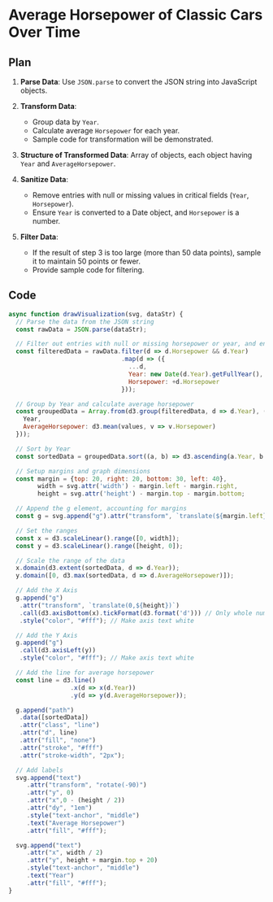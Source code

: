 # Average Horsepower of Classic Cars Over Time

## Plan

1. **Parse Data**: Use `JSON.parse` to convert the JSON string into JavaScript objects.

2. **Transform Data**:
   - Group data by `Year`.
   - Calculate average `Horsepower` for each year.
   - Sample code for transformation will be demonstrated.

3. **Structure of Transformed Data**: Array of objects, each object having `Year` and `AverageHorsepower`.

4. **Sanitize Data**: 
   - Remove entries with null or missing values in critical fields (`Year`, `Horsepower`).
   - Ensure `Year` is converted to a Date object, and `Horsepower` is a number.

5. **Filter Data**: 
   - If the result of step 3 is too large (more than 50 data points), sample it to maintain 50 points or fewer.
   - Provide sample code for filtering.

## Code

```javascript
async function drawVisualization(svg, dataStr) {
  // Parse the data from the JSON string
  const rawData = JSON.parse(dataStr);

  // Filter out entries with null or missing horsepower or year, and ensure types are correct
  const filteredData = rawData.filter(d => d.Horsepower && d.Year)
                               .map(d => ({
                                 ...d,
                                 Year: new Date(d.Year).getFullYear(),
                                 Horsepower: +d.Horsepower
                               }));

  // Group by Year and calculate average horsepower
  const groupedData = Array.from(d3.group(filteredData, d => d.Year), ([Year, values]) => ({
    Year,
    AverageHorsepower: d3.mean(values, v => v.Horsepower)
  }));

  // Sort by Year
  const sortedData = groupedData.sort((a, b) => d3.ascending(a.Year, b.Year));

  // Setup margins and graph dimensions
  const margin = {top: 20, right: 20, bottom: 30, left: 40},
        width = svg.attr('width') - margin.left - margin.right,
        height = svg.attr('height') - margin.top - margin.bottom;

  // Append the g element, accounting for margins
  const g = svg.append("g").attr("transform", `translate(${margin.left},${margin.top})`);

  // Set the ranges
  const x = d3.scaleLinear().range([0, width]);
  const y = d3.scaleLinear().range([height, 0]);

  // Scale the range of the data
  x.domain(d3.extent(sortedData, d => d.Year));
  y.domain([0, d3.max(sortedData, d => d.AverageHorsepower)]);

  // Add the X Axis
  g.append("g")
   .attr("transform", `translate(0,${height})`)
   .call(d3.axisBottom(x).tickFormat(d3.format('d'))) // Only whole numbers for years
   .style("color", "#fff"); // Make axis text white

  // Add the Y Axis
  g.append("g")
   .call(d3.axisLeft(y))
   .style("color", "#fff"); // Make axis text white

  // Add the line for average horsepower
  const line = d3.line()
                 .x(d => x(d.Year))
                 .y(d => y(d.AverageHorsepower));

  g.append("path")
   .data([sortedData])
   .attr("class", "line")
   .attr("d", line)
   .attr("fill", "none")
   .attr("stroke", "#fff")
   .attr("stroke-width", "2px");

  // Add labels
  svg.append("text")
     .attr("transform", "rotate(-90)")
     .attr("y", 0)
     .attr("x",0 - (height / 2))
     .attr("dy", "1em")
     .style("text-anchor", "middle")
     .text("Average Horsepower")
     .attr("fill", "#fff");

  svg.append("text")
     .attr("x", width / 2)
     .attr("y", height + margin.top + 20)
     .style("text-anchor", "middle")
     .text("Year")
     .attr("fill", "#fff");
}
```